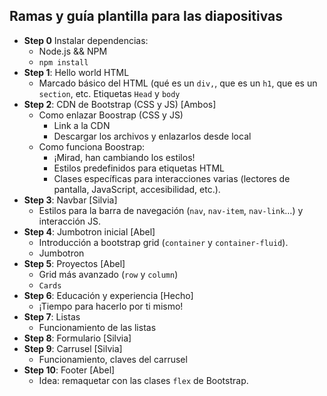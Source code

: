 ## Ramas y guía plantilla para las diapositivas
- **Step 0** Instalar dependencias: 
  - Node.js && NPM
  - `npm install`
- **Step 1**: Hello world HTML
	- Marcado básico del HTML (qué es un `div,`, que es un `h1`, que es un `section`, etc. Etiquetas `Head` y `body`
- **Step 2**: CDN de Bootstrap (CSS y JS) [Ambos]
	- Como enlazar Boostrap (CSS y JS)
		- Link a la CDN
		- Descargar los archivos y enlazarlos desde local
	-  Como funciona Boostrap:
		- ¡Mirad, han cambiando los estilos!
		- Estilos predefinidos para etiquetas HTML
		- Clases específicas para interacciones varias (lectores de pantalla, JavaScript, accesibilidad, etc.). 
- **Step 3**: Navbar [Silvia]
	- Estilos para la barra de navegación (`nav`, `nav-item`, `nav-link`…) y interacción JS. 
- **Step 4**: Jumbotron inicial [Abel]
	- Introducción a bootstrap grid (`container` y `container-fluid`).
  - Jumbotron
- **Step 5**: Proyectos [Abel]
	- Grid más avanzado (`row` y `column`)
	- `Cards`
- **Step 6**: Educación y experiencia [Hecho]
	- ¡Tiempo para hacerlo por ti mismo!
- **Step 7**: Listas 
	- Funcionamiento de las listas
- **Step 8**: Formulario [Silvia]
- **Step 9**: Carrusel [Silvia]
	- Funcionamiento, claves del carrusel
- **Step 10**: Footer [Abel]
	- Idea: remaquetar con las clases `flex` de Bootstrap. 